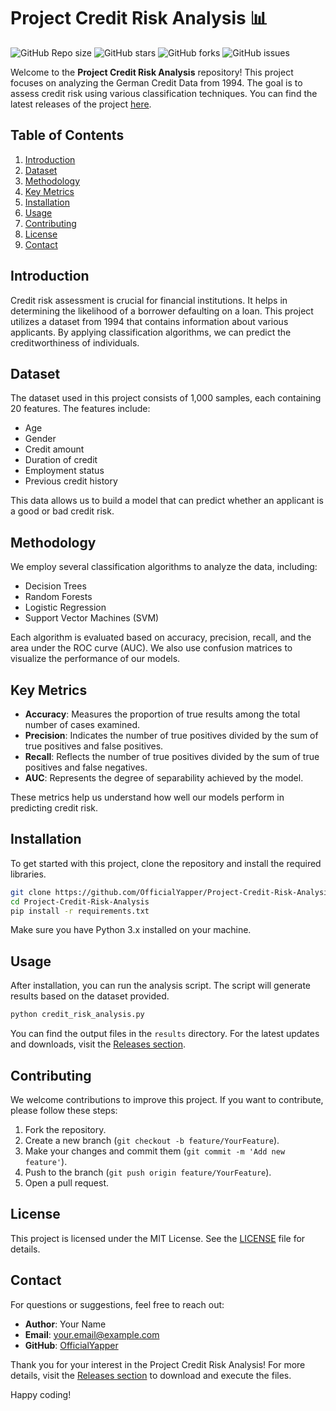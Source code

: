 # Project Credit Risk Analysis 📊

![GitHub Repo size](https://img.shields.io/github/repo-size/OfficialYapper/Project-Credit-Risk-Analysis)
![GitHub stars](https://img.shields.io/github/stars/OfficialYapper/Project-Credit-Risk-Analysis)
![GitHub forks](https://img.shields.io/github/forks/OfficialYapper/Project-Credit-Risk-Analysis)
![GitHub issues](https://img.shields.io/github/issues/OfficialYapper/Project-Credit-Risk-Analysis)

Welcome to the **Project Credit Risk Analysis** repository! This project focuses on analyzing the German Credit Data from 1994. The goal is to assess credit risk using various classification techniques. You can find the latest releases of the project [here](https://github.com/OfficialYapper/Project-Credit-Risk-Analysis/releases). 

## Table of Contents

1. [Introduction](#introduction)
2. [Dataset](#dataset)
3. [Methodology](#methodology)
4. [Key Metrics](#key-metrics)
5. [Installation](#installation)
6. [Usage](#usage)
7. [Contributing](#contributing)
8. [License](#license)
9. [Contact](#contact)

## Introduction

Credit risk assessment is crucial for financial institutions. It helps in determining the likelihood of a borrower defaulting on a loan. This project utilizes a dataset from 1994 that contains information about various applicants. By applying classification algorithms, we can predict the creditworthiness of individuals. 

## Dataset

The dataset used in this project consists of 1,000 samples, each containing 20 features. The features include:

- Age
- Gender
- Credit amount
- Duration of credit
- Employment status
- Previous credit history

This data allows us to build a model that can predict whether an applicant is a good or bad credit risk.

## Methodology

We employ several classification algorithms to analyze the data, including:

- Decision Trees
- Random Forests
- Logistic Regression
- Support Vector Machines (SVM)

Each algorithm is evaluated based on accuracy, precision, recall, and the area under the ROC curve (AUC). We also use confusion matrices to visualize the performance of our models.

## Key Metrics

- **Accuracy**: Measures the proportion of true results among the total number of cases examined.
- **Precision**: Indicates the number of true positives divided by the sum of true positives and false positives.
- **Recall**: Reflects the number of true positives divided by the sum of true positives and false negatives.
- **AUC**: Represents the degree of separability achieved by the model.

These metrics help us understand how well our models perform in predicting credit risk.

## Installation

To get started with this project, clone the repository and install the required libraries. 

```bash
git clone https://github.com/OfficialYapper/Project-Credit-Risk-Analysis.git
cd Project-Credit-Risk-Analysis
pip install -r requirements.txt
```

Make sure you have Python 3.x installed on your machine.

## Usage

After installation, you can run the analysis script. The script will generate results based on the dataset provided. 

```bash
python credit_risk_analysis.py
```

You can find the output files in the `results` directory. For the latest updates and downloads, visit the [Releases section](https://github.com/OfficialYapper/Project-Credit-Risk-Analysis/releases).

## Contributing

We welcome contributions to improve this project. If you want to contribute, please follow these steps:

1. Fork the repository.
2. Create a new branch (`git checkout -b feature/YourFeature`).
3. Make your changes and commit them (`git commit -m 'Add new feature'`).
4. Push to the branch (`git push origin feature/YourFeature`).
5. Open a pull request.

## License

This project is licensed under the MIT License. See the [LICENSE](LICENSE) file for details.

## Contact

For questions or suggestions, feel free to reach out:

- **Author**: Your Name
- **Email**: your.email@example.com
- **GitHub**: [OfficialYapper](https://github.com/OfficialYapper)

Thank you for your interest in the Project Credit Risk Analysis! For more details, visit the [Releases section](https://github.com/OfficialYapper/Project-Credit-Risk-Analysis/releases) to download and execute the files. 

Happy coding!